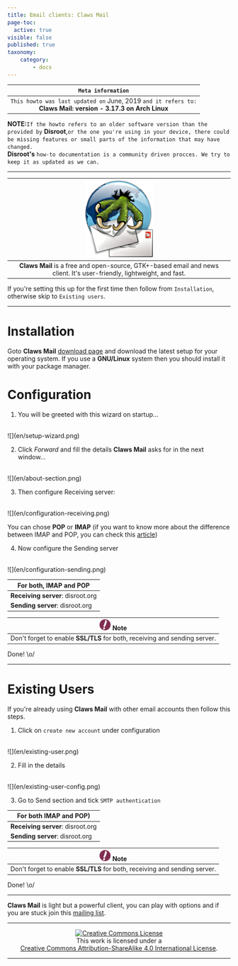 ```yaml
---
title: Email clients: Claws Mail
page-toc:
  active: true
visible: false
published: true
taxonomy:
    category:
        - docs
---
```

|```Meta information```|
|:--:|
|```This howto was last updated on``` June, 2019 ```and it refers to:```<br>**Claws Mail: version - 3.17.3 on Arch Linux**|

**NOTE:**```If the howto refers to an older software version than the provided by``` **Disroot**,```or the one you're using in your device, there could be missing features or small parts of the information that may have changed.```<br> **Disroot's** ```how-to documentation is a community driven procces. We try to keep it as updated as we can.```

---

|![](en/cmlogo.png)|
|:--:|
|**Claws Mail** is a free and open-source, GTK+-based email and news client. It's user-friendly, lightweight, and fast.|

If you're setting this up for the first time then follow from `Installation`, otherwise skip to `Existing users`.

---

# Installation

Goto **Claws Mail** [download page](https://claws-mail.org/downloads.php) and download the latest setup for your operating system. If you use a **GNU/Linux** system then you should install it with your package manager.

# Configuration

1. You will be greeted with this wizard on startup...
<br>
![](en/setup-wizard.png)
<br>

2. Click *Forward* and fill the details **Claws Mail** asks for in the next window...
<br>
![](en/about-section.png)
<br>

3. Then configure Receiving server:
<br>
![](en/configuration-receiving.png)
<br>

You can chose **POP** or **IMAP** (if you want to know more about the difference between IMAP and POP, you can check this [article](https://en.wikipedia.org/wiki/IMAP#Advantages_over_POP))

4. Now configure the Sending server
<br>
![](en/configuration-sending.png)
<br>

|For both, **IMAP** and **POP**|
|--|
|**Receiving server**: disroot.org|
|**Sending server**: disroot.org|

|![](en/note.png) Note|
|:--:|
|Don't forget to enable **SSL/TLS** for both, receiving and sending server.|

Done! \o/

---
# Existing Users

If you're already using **Claws Mail** with other email accounts then follow this steps.

1. Click on `create new account` under configuration
<br>
![](en/existing-user.png)
<br>

2. Fill in the details
<br>
![](en/existing-user-config.png)
<br>

3. Go to Send section and tick `SMTP authentication`

|For both **IMAP** and **POP**)
|--|
|**Receiving server**: disroot.org|
|**Sending server**: disroot.org|

|![](en/note.png) Note|
|:--:|
|Don't forget to enable **SSL/TLS** for both, receiving and sending server.|

Done! \o/

---
**Claws Mail** is light but a powerful client, you can play with options and if you are stuck join this [mailing list](https://lists.claws-mail.org/cgi-bin/mailman/listinfo/users).

---

 <center><a rel="license" href="http://creativecommons.org/licenses/by- sa/4.0/"><img alt="Creative Commons License" style="border-width:0" src="https://i.creativecommons.org/l/by-sa/4.0/88x31.png" /></a><br />This work is licensed under a <br><a rel="license" href="http://creativecommons.org/licenses/by-sa/4.0/">Creative Commons Attribution-ShareAlike 4.0 International License</a>.</center>

---

